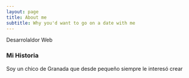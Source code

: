 ```yaml
---
layout: page
title: About me
subtitle: Why you'd want to go on a date with me
---
```

Desarrolaldor Web

### Mi Historia

Soy un chico de Granada que desde pequeño siempre le interesó crear
